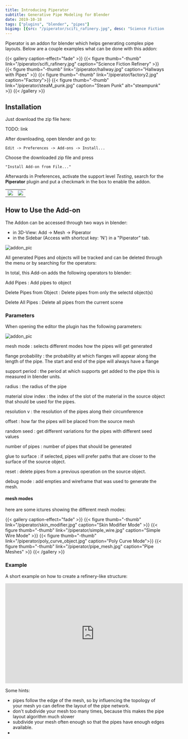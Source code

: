 ```yaml
---
title: Introducing Piperator
subtitle: Generative Pipe Modeling for Blender
date: 2019-10-18
tags: ["plugins", "blender", "pipes"]
bigimg: [{src: "/piperator/scifi_rafinery.jpg", desc: "Science Fiction Raffinery"}]
---
```


Piperator is an addon for blender which helps generating
complex pipe layouts. Below are a couple examples what
can be done with this addon:

{{< gallery caption-effect="fade" >}}
  {{< figure thumb="-thumb" link="/piperator/scifi_rafinery.jpg" caption="Science Fiction Refinery" >}}
  {{< figure thumb="-thumb" link="/piperator/hallway.jpg" caption="Hallways with Pipes" >}}
  {{< figure thumb="-thumb" link="/piperator/factory2.jpg" caption="Factory">}}
  {{< figure thumb="-thumb" link="/piperator/steaM_punk.jpg" caption="Steam Punk" alt="steampunk" >}}
{{< /gallery >}}

<!--more-->

## Installation

Just download the zip file here:

TODO: link

After downloading, open blender and go to:

    Edit -> Preferences -> Add-ons -> Install...

Choose the downloaded zip file and press

    "Install Add-on from File..."

Afterwards in Preferences, activate the support level
*Testing*, search for the **Piperator** plugin and
put a checkmark in the box to enable the addon.

<table>
<tr>
<td><img class="special-img-class" style="max-width:100%" src="/piperator/preferences.jpg" /> </td>
<td><img class="special-img-class" style="max-width:100%" src="/piperator/activate_piperator.jpg" /></td>
<!--![preferences](/piperator/preferences.jpg)-->
</tr></table>

## How to Use the Add-on

The Addon can be accessed through two ways in blender:

- in 3D-View: Add -> Mesh -> Piperator
- in the Sidebar (Access with shortcut key: 'N') in
  a "Piperator" tab.

![addon_pic](/piperator/plugin_components.jpg)

All generated Pipes and objects will be tracked
and can be deleted through the menu or by searching for the
operators:

In total, this Add-on adds the following operators to
blender:

Add Pipes
: Add pipes to object

Delete Pipes from Object
: Delete pipes from only the selectd object(s)

Delete All Pipes
: Delete all pipes from the current scene


### Parameters

When opening the editor the plugin has the following parameters:

![addon_pic](/piperator/operator_menu.jpg)

mesh mode
: selects different modes how the pipes will get generated

flange probability
: the probability at which flanges will appear along the length of the pipe.
  The start and end of the pipe will always have a flange

support period
: the period at which supports get added to the pipe this is measured in blender
  units.

radius
: the radius of the pipe

material slow index
: the index of the slot of the material in the source object
  that should be used for the pipes.

resolution v
: the resolution of the pipes along their circumference

offset
: how far the pipes will be placed from the source mesh

random seed
: get different variations for the pipes with different seed values

number of pipes
: number of pipes that should be generated

glue to surface
: if selected, pipes will prefer paths that are closer to the surface of
  the source object.

reset
: delete pipes from a previous operation on the source object.

debug mode
: add empties and wireframe that was used to generate the mesh.

#### mesh modes

here are some ictures showing the different mesh modes:

{{< gallery caption-effect="fade" >}}
  {{< figure thumb="-thumb" link="/piperator/skin_modifier.jpg" caption="Skin Modifier Mode" >}}
  {{< figure thumb="-thumb" link="/piperator/simple_wire.jpg" caption="Simple Wire Mode" >}}
  {{< figure thumb="-thumb" link="/piperator/poly_curve_object.jpg" caption="Poly Curve Mode">}}
  {{< figure thumb="-thumb" link="/piperator/pipe_mesh.jpg" caption="Pipe Meshes" >}}
{{< /gallery >}}

### Example

A short example on how to create a refinery-like structure:

<iframe width="560" height="315" src="https://www.youtube.com/embed/ixPworb7z4k" 
frameborder="0" allow="accelerometer; autoplay; encrypted-media;
gyroscope; picture-in-picture" allowfullscreen></iframe>

Some hints:

- pipes follow the edge of the mesh, so by influencing
  the topology of your mesh yo can define the layout of
  the pipe network.
- don't subdivide your mesh too many times, because this
  makes the pipe layout algorithm much slower
- subdivide your mesh often enough so that the pipes have
  enough edges available.
- 
